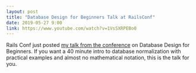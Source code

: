 ```yaml
---
layout: post
title: "Database Design for Beginners Talk at RailsConf"
date: 2019-05-27 9:00
link: https://www.youtube.com/watch?v=1VsSXRPEBo0
---
```


Rails Conf just posted [my talk from the conference][link] on Database Design for Beginners.  If you want a 40 minute intro to database normalization with
practical examples and almost no mathematical notation, this is the talk for you.

[link]: https://www.youtube.com/watch?v=1VsSXRPEBo0
